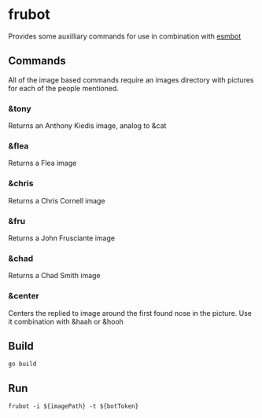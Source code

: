 # frubot

Provides some auxilliary commands for use in combination with [esmbot](https://github.com/esmBot/esmBot)

## Commands
All of the image based commands require an images directory with pictures for each of the people mentioned.

### &tony
Returns an Anthony Kiedis image, analog to &cat

### &flea
Returns a Flea image

### &chris
Returns a Chris Cornell image

### &fru
Returns a John Frusciante image

### &chad
Returns a Chad Smith image

### &center
Centers the replied to image around the first found nose in the picture. Use it combination with &haah or &hooh

## Build
`go build`

## Run

`frubot -i ${imagePath} -t ${botToken}`

